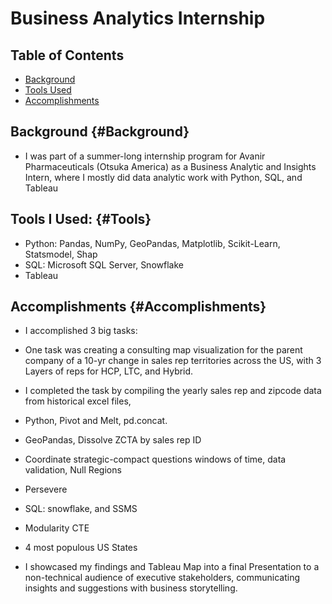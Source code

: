 # Business Analytics Internship 

## Table of Contents
- [Background](https://benduong2001.github.io/avanir.html#Background)
- [Tools Used](https://benduong2001.github.io/avanir.html#Background)
- [Accomplishments](https://benduong2001.github.io/avanir.html#Accomplishments)

## Background {#Background}
* I was part of a summer-long internship program for Avanir Pharmaceuticals (Otsuka America) as a Business Analytic and Insights Intern, where I mostly did data analytic work with Python, SQL, and Tableau

## Tools I Used: {#Tools}
* Python: Pandas, NumPy, GeoPandas, Matplotlib, Scikit-Learn, Statsmodel, Shap
* SQL: Microsoft SQL Server, Snowflake
* Tableau

## Accomplishments {#Accomplishments}
* I accomplished 3 big tasks:
* One task was creating a consulting map visualization for the parent company of a 10-yr change in sales rep territories across the US, with 3 Layers of reps for HCP, LTC, and Hybrid.
* I completed the task by compiling the yearly sales rep and zipcode data from historical excel files, 
* Python, Pivot and Melt, pd.concat.
* GeoPandas, Dissolve ZCTA by sales rep ID
* Coordinate strategic-compact questions windows of time, data validation, Null Regions
* Persevere

* SQL: snowflake, and SSMS
* Modularity CTE
* 4 most populous US States


* I showcased my findings and Tableau Map into a final Presentation to a non-technical audience of executive stakeholders,  communicating insights and suggestions with business storytelling.

